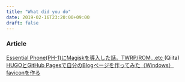 ```yaml
---
title: "What did you do"
date: 2019-02-16T23:20:00+09:00
draft: false
---
```

<!--What did you do?-->
<!--more-->
### Article
[Essential Phone(PH-1)にMagiskを導入した話。TWRP/ROM...etc ](https://qiita.com/Blank71/items/53e163356fd69cb27228)(Qiita)<br>
[HUGOとGitHub Pagesで自分のBlogページを作ってみた（Windows）](https://qiita.com/Blank71/items/88a6c76ca9e162af73fe)<br>
[faviconを作る](https://qiita.com/Blank71/items/524b9677636f04f69a0b)<br>